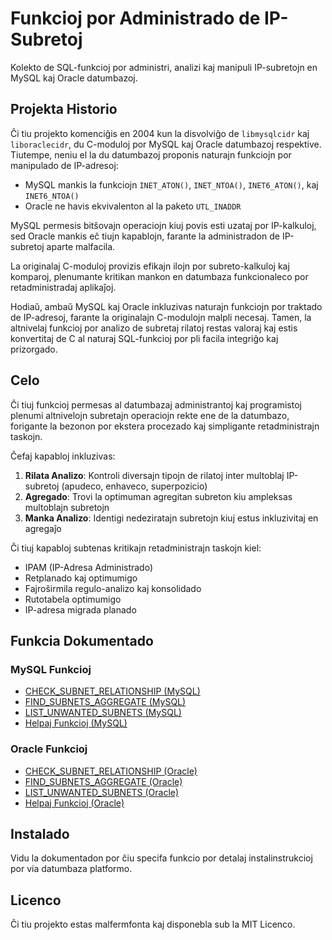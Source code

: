 # Funkcioj por Administrado de IP-Subretoj

Kolekto de SQL-funkcioj por administri, analizi kaj manipuli IP-subretojn en MySQL kaj Oracle datumbazoj.

## Projekta Historio

Ĉi tiu projekto komenciĝis en 2004 kun la disvolviĝo de `libmysqlcidr` kaj `liboraclecidr`, du C-moduloj por MySQL kaj Oracle datumbazoj respektive. Tiutempe, neniu el la du datumbazoj proponis naturajn funkciojn por manipulado de IP-adresoj:

- MySQL mankis la funkciojn `INET_ATON()`, `INET_NTOA()`, `INET6_ATON()`, kaj `INET6_NTOA()`
- Oracle ne havis ekvivalenton al la paketo `UTL_INADDR`

MySQL permesis bitŝovajn operaciojn kiuj povis esti uzataj por IP-kalkuloj, sed Oracle mankis eĉ tiujn kapablojn, farante la administradon de IP-subretoj aparte malfacila.

La originalaj C-moduloj provizis efikajn ilojn por subreto-kalkuloj kaj komparoj, plenumante kritikan mankon en datumbaza funkcionaleco por retadministradaj aplikaĵoj.

Hodiaŭ, ambaŭ MySQL kaj Oracle inkluzivas naturajn funkciojn por traktado de IP-adresoj, farante la originalajn C-modulojn malpli necesaj. Tamen, la altnivelaj funkcioj por analizo de subretaj rilatoj restas valoraj kaj estis konvertitaj de C al naturaj SQL-funkcioj por pli facila integriĝo kaj prizorgado.

## Celo

Ĉi tiuj funkcioj permesas al datumbazaj administrantoj kaj programistoj plenumi altnivelojn subretajn operaciojn rekte ene de la datumbazo, forigante la bezonon por ekstera procezado kaj simpligante retadministrajn taskojn.

Ĉefaj kapabloj inkluzivas:

1. **Rilata Analizo**: Kontroli diversajn tipojn de rilatoj inter multoblaj IP-subretoj (apudeco, enhaveco, superpozicio)
2. **Agregado**: Trovi la optimuman agregitan subreton kiu ampleksas multoblajn subretojn
3. **Manka Analizo**: Identigi nedeziratajn subretojn kiuj estus inkluzivitaj en agregaĵo

Ĉi tiuj kapabloj subtenas kritikajn retadministrajn taskojn kiel:
- IPAM (IP-Adresa Administrado)
- Retplanado kaj optimumigo
- Fajroŝirmila regulo-analizo kaj konsolidado
- Rutotabela optimumigo
- IP-adresa migrada planado

## Funkcia Dokumentado

### MySQL Funkcioj

- [CHECK_SUBNET_RELATIONSHIP (MySQL)](./CHECK_SUBNET_RELATIONSHIP_MySQL.eo.md)
- [FIND_SUBNETS_AGGREGATE (MySQL)](./FIND_SUBNETS_AGGREGATE_MySQL.eo.md)
- [LIST_UNWANTED_SUBNETS (MySQL)](./LIST_UNWANTED_SUBNETS_MySQL.eo.md)
- [Helpaj Funkcioj (MySQL)](./HELPER_FUNCTIONS_MySQL.eo.md)

### Oracle Funkcioj

- [CHECK_SUBNET_RELATIONSHIP (Oracle)](./CHECK_SUBNET_RELATIONSHIP_Oracle.eo.md)
- [FIND_SUBNETS_AGGREGATE (Oracle)](./FIND_SUBNETS_AGGREGATE_Oracle.eo.md)
- [LIST_UNWANTED_SUBNETS (Oracle)](./LIST_UNWANTED_SUBNETS_Oracle.eo.md)
- [Helpaj Funkcioj (Oracle)](./HELPER_FUNCTIONS_Oracle.eo.md)

## Instalado

Vidu la dokumentadon por ĉiu specifa funkcio por detalaj instalinstrukcioj por via datumbaza platformo.

## Licenco

Ĉi tiu projekto estas malfermfonta kaj disponebla sub la MIT Licenco.
